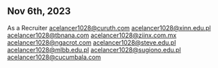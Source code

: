 ## Nov 6th, 2023
As a Recruiter
acelancer1028@curuth.com
acelancer1028@xinn.edu.pl
acelancer1028@tbnana.com
acelancer1028@ziinx.com.mx
acelancer1028@ngacrot.com
acelancer1028@steve.edu.pl
acelancer1028@mlbb.edu.pl
acelancer1028@sugiono.edu.pl
acelancer1028@cucumbala.com